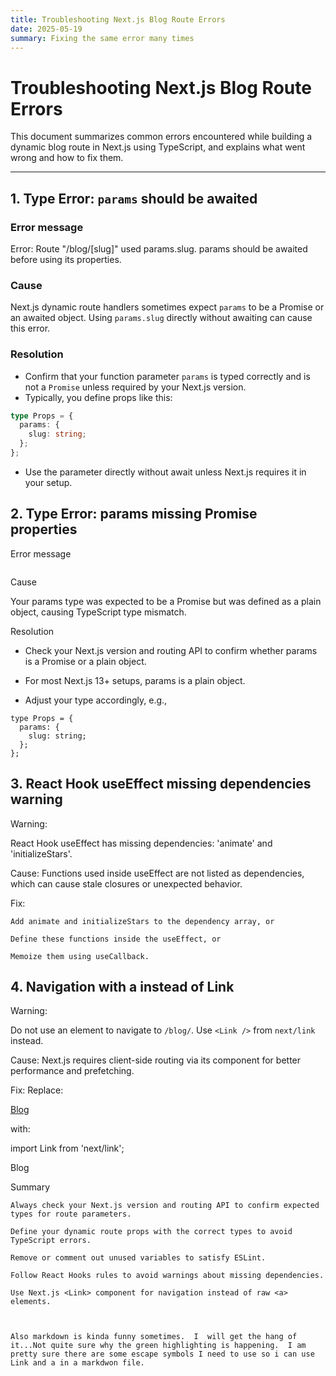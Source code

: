 ```yaml
---
title: Troubleshooting Next.js Blog Route Errors
date: 2025-05-19
summary: Fixing the same error many times
---
```


# Troubleshooting Next.js Blog Route Errors

This document summarizes common errors encountered while building a dynamic blog route in Next.js using TypeScript, and explains what went wrong and how to fix them.

---

## 1. Type Error: `params` should be awaited

### Error message
Error: Route "/blog/[slug]" used params.slug. params should be awaited before using its properties.

### Cause

Next.js dynamic route handlers sometimes expect `params` to be a Promise or an awaited object. Using `params.slug` directly without awaiting can cause this error.

### Resolution

- Confirm that your function parameter `params` is typed correctly and is not a `Promise` unless required by your Next.js version.
- Typically, you define props like this:

```ts
type Props = {
  params: {
    slug: string;
  };
};
```
- Use the parameter directly without await unless Next.js requires it in your setup.

## 2. Type Error: params missing Promise properties
Error message
```Type '{ params: { slug: string; }; }' is missing the following properties from type 'Promise<any>': then, catch, finally, [Symbol.toStringTag]
```

Cause

Your params type was expected to be a Promise but was defined as a plain object, causing TypeScript type mismatch.

Resolution

- Check your Next.js version and routing API to confirm whether params is a Promise or a plain object.

- For most Next.js 13+ setups, params is a plain object.

- Adjust your type accordingly, e.g.,
```
type Props = {
  params: {
    slug: string;
  };
};
```



## 3.   React Hook useEffect missing dependencies warning

Warning:

React Hook useEffect has missing dependencies: 'animate' and 'initializeStars'.

Cause:
Functions used inside useEffect are not listed as dependencies, which can cause stale closures or unexpected behavior.

Fix:

    Add animate and initializeStars to the dependency array, or

    Define these functions inside the useEffect, or

    Memoize them using useCallback.

## 4. Navigation with a instead of Link

Warning:

Do not use an <a> element to navigate to `/blog/`. Use `<Link />` from `next/link` instead.

Cause:
Next.js requires client-side routing via its <Link> component for better performance and prefetching.

Fix:
Replace:

<a href="/blog/">Blog</a>

with:

import Link from 'next/link';

<Link href="/blog/">Blog</Link>

Summary

    Always check your Next.js version and routing API to confirm expected types for route parameters.

    Define your dynamic route props with the correct types to avoid TypeScript errors.

    Remove or comment out unused variables to satisfy ESLint.

    Follow React Hooks rules to avoid warnings about missing dependencies.

    Use Next.js <Link> component for navigation instead of raw <a> elements.



    Also markdown is kinda funny sometimes.  I  will get the hang of it...Not quite sure why the green highlighting is happening.  I am pretty sure there are some escape symbols I need to use so i can use Link and a in a markdwon file.